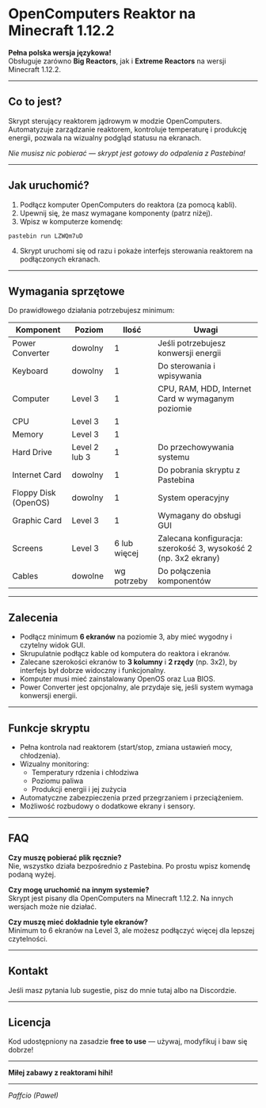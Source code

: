 
# OpenComputers Reaktor na Minecraft 1.12.2  
**Pełna polska wersja językowa!**  
Obsługuje zarówno **Big Reactors**, jak i **Extreme Reactors** na wersji Minecraft 1.12.2.

---

## Co to jest?

Skrypt sterujący reaktorem jądrowym w modzie OpenComputers.  
Automatyzuje zarządzanie reaktorem, kontroluje temperaturę i produkcję energii, pozwala na wizualny podgląd statusu na ekranach.  

*Nie musisz nic pobierać — skrypt jest gotowy do odpalenia z Pastebina!*

---

## Jak uruchomić?

1. Podłącz komputer OpenComputers do reaktora (za pomocą kabli).  
2. Upewnij się, że masz wymagane komponenty (patrz niżej).  
3. Wpisz w komputerze komendę:

```
pastebin run LZWQm7uD
```

4. Skrypt uruchomi się od razu i pokaże interfejs sterowania reaktorem na podłączonych ekranach.

---

## Wymagania sprzętowe

Do prawidłowego działania potrzebujesz minimum:

| Komponent                     | Poziom     | Ilość       | Uwagi                           |
|------------------------------|------------|-------------|--------------------------------|
| Power Converter              | dowolny    | 1           | Jeśli potrzebujesz konwersji energii |
| Keyboard                     | dowolny    | 1           | Do sterowania i wpisywania     |
| Computer                    | Level 3    | 1           | CPU, RAM, HDD, Internet Card w wymaganym poziomie |
| CPU                         | Level 3    | 1           |                                |
| Memory                      | Level 3    | 1           |                                |
| Hard Drive                  | Level 2 lub 3 | 1         | Do przechowywania systemu      |
| Internet Card               | dowolny    | 1           | Do pobrania skryptu z Pastebina |
| Floppy Disk (OpenOS)        | dowolny    | 1           | System operacyjny              |
| Graphic Card                | Level 3    | 1           | Wymagany do obsługi GUI        |
| Screens                     | Level 3    | 6 lub więcej| Zalecana konfiguracja: szerokość 3, wysokość 2 (np. 3x2 ekrany) |
| Cables                      | dowolne    | wg potrzeby | Do połączenia komponentów      |

---

## Zalecenia

- Podłącz minimum **6 ekranów** na poziomie 3, aby mieć wygodny i czytelny widok GUI.
- Skrupulatnie podłącz kable od komputera do reaktora i ekranów.
- Zalecane szerokości ekranów to **3 kolumny** i **2 rzędy** (np. 3x2), by interfejs był dobrze widoczny i funkcjonalny.
- Komputer musi mieć zainstalowany OpenOS oraz Lua BIOS.
- Power Converter jest opcjonalny, ale przydaje się, jeśli system wymaga konwersji energii.

---

## Funkcje skryptu

- Pełna kontrola nad reaktorem (start/stop, zmiana ustawień mocy, chłodzenia).
- Wizualny monitoring:  
  - Temperatury rdzenia i chłodziwa  
  - Poziomu paliwa  
  - Produkcji energii i jej zużycia  
- Automatyczne zabezpieczenia przed przegrzaniem i przeciążeniem.
- Możliwość rozbudowy o dodatkowe ekrany i sensory.

---

## FAQ

**Czy muszę pobierać plik ręcznie?**  
Nie, wszystko działa bezpośrednio z Pastebina. Po prostu wpisz komendę podaną wyżej.

**Czy mogę uruchomić na innym systemie?**  
Skrypt jest pisany dla OpenComputers na Minecraft 1.12.2. Na innych wersjach może nie działać.

**Czy muszę mieć dokładnie tyle ekranów?**  
Minimum to 6 ekranów na Level 3, ale możesz podłączyć więcej dla lepszej czytelności.

---

## Kontakt

Jeśli masz pytania lub sugestie, pisz do mnie tutaj albo na Discordzie.  

---

## Licencja

Kod udostępniony na zasadzie **free to use** — używaj, modyfikuj i baw się dobrze!  

---

**Miłej zabawy z reaktorami hihi!**

---

*Paffcio (Paweł)*
